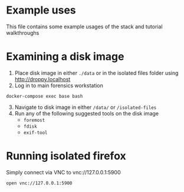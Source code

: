 # Example uses

This file contains some example usages of the stack and tutorial walkthroughs

# Examining a disk image

1. Place disk image in either `./data` or in the isolated files folder using http://droppy.localhost
2. Log in to main forensics workstation
```
docker-compose exec base bash
```
3. Navigate to disk image in either `/data/` or `/isolated-files`
4. Run any of the following suggested tools on the disk image
    * `foremost`
    * `fdisk`
    * `exif-tool`

# Running isolated firefox

Simply connect via VNC to vnc://127.0.0.1:5900

```
open vnc://127.0.0.1:5900
```